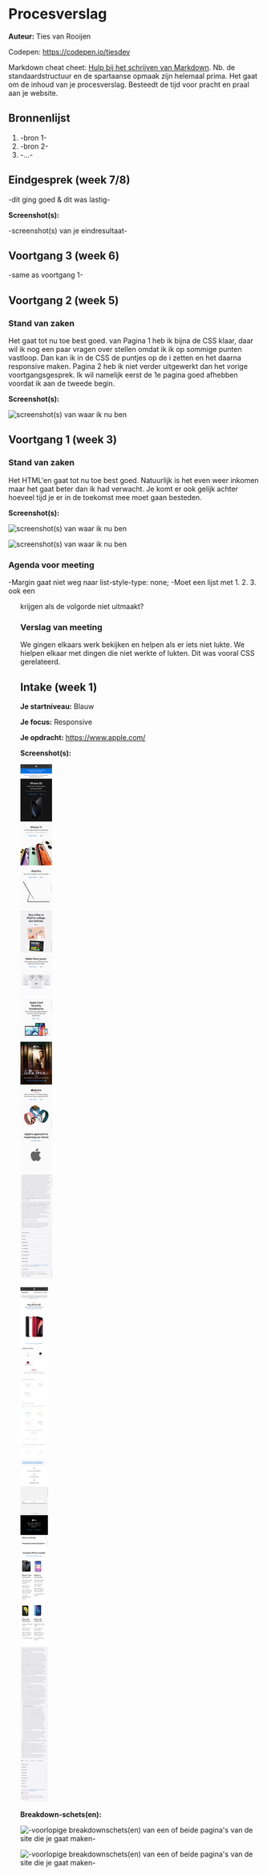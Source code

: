 # Procesverslag
**Auteur:** Ties van Rooijen

Codepen: https://codepen.io/tiesdev

Markdown cheat cheet: [Hulp bij het schrijven van Markdown](https://github.com/adam-p/markdown-here/wiki/Markdown-Cheatsheet). Nb. de standaardstructuur en de spartaanse opmaak zijn helemaal prima. Het gaat om de inhoud van je procesverslag. Besteedt de tijd voor pracht en praal aan je website.



## Bronnenlijst
1. -bron 1-
2. -bron 2-
3. -...-



## Eindgesprek (week 7/8)

-dit ging goed & dit was lastig-

**Screenshot(s):**

-screenshot(s) van je eindresultaat-



## Voortgang 3 (week 6)

-same as voortgang 1-



## Voortgang 2 (week 5)

### Stand van zaken

Het gaat tot nu toe best goed. van Pagina 1 heb ik bijna de CSS klaar, daar wil ik nog een paar vragen over stellen omdat ik ik op sommige punten vastloop. Dan kan ik in de CSS de puntjes op de i zetten en het daarna responsive maken. Pagina 2 heb ik niet verder uitgewerkt dan het vorige voortgangsgesprek. Ik wil namelijk eerst de 1e pagina goed afhebben voordat ik aan de tweede begin.

**Screenshot(s):**

![screenshot(s) van waar ik nu ben](images/wk5-so-far-1.png)

## Voortgang 1 (week 3)

### Stand van zaken

Het HTML'en gaat tot nu toe best goed. Natuurlijk is het even weer inkomen maar het gaat beter dan ik had verwacht. Je komt er ook gelijk achter hoeveel tijd je er in de toekomst mee moet gaan besteden.

**Screenshot(s):**

![screenshot(s) van waar ik nu ben](images/so-far-1.png)

![screenshot(s) van waar ik nu ben](images/so-far-2.png)

### Agenda voor meeting

-Margin gaat niet weg naar list-style-type: none;
-Moet een lijst met 1. 2. 3. ook een <OL> krijgen als de volgorde niet uitmaakt?

### Verslag van meeting

We gingen elkaars werk bekijken en helpen als er iets niet lukte. We hielpen elkaar met dingen die niet werkte of lukten. Dit was vooral CSS gerelateerd.



## Intake (week 1)

**Je startniveau:** Blauw

**Je focus:** Responsive

**Je opdracht:** https://www.apple.com/

**Screenshot(s):**

![screenshot(s) die een goed beeld geven van de website die je gaat maken](images/homepage-smartphone.png)

![screenshot(s) die een goed beeld geven van de website die je gaat maken](images/buy-smartphone.png)

**Breakdown-schets(en):**

![-voorlopige breakdownschets(en) van een of beide pagina's van de site die je gaat maken-](images/breakdown-apple-01.png)

![-voorlopige breakdownschets(en) van een of beide pagina's van de site die je gaat maken-](images/breakdown-apple-02.png)
